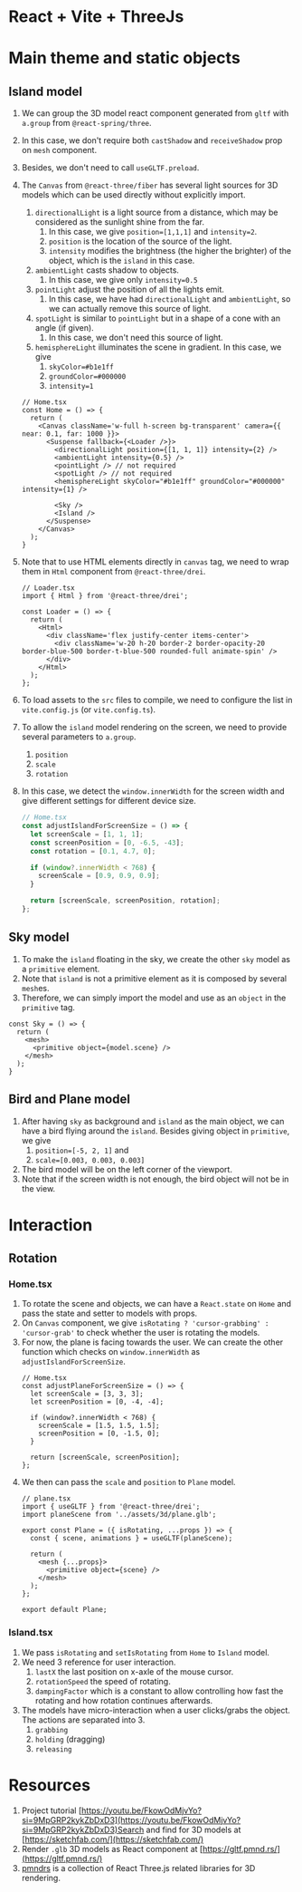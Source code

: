 # React + Vite + ThreeJs

# Main theme and static objects
## Island model
1. We can group the 3D model react component generated from `gltf` with `a.group` from `@react-spring/three`.
2. In this case, we don't require both `castShadow` and `receiveShadow` prop on `mesh` component. 
3. Besides, we don't need to call `useGLTF.preload`.
4. The `Canvas` from `@react-three/fiber` has several light sources for 3D models which can be used directly without explicitly import. 
   1. `directionalLight` is a light source from a distance, which may be considered as the sunlight shine from the far. 
      1. In this case, we give `position=[1,1,1]` and `intensity=2`.
      2. `position` is the location of the source of the light.
      3. `intensity` modifies the brightness (the higher the brighter) of the object, which is the `island` in this case.
   2. `ambientLight` casts shadow to objects. 
      1. In this case, we give only `intensity=0.5`
   3. `pointLight` adjust the position of all the lights emit.
      1. In this case, we have had `directionalLight` and `ambientLight`, so we can actually remove this source of light. 
   4. `spotLight` is similar to `pointLight` but in a shape of a cone with an angle (if given).
      1. In this case, we don't need this source of light.  
   5. `hemisphereLight` illuminates the scene in gradient. In this case, we give
      1. `skyColor=#b1e1ff`
      2. `groundColor=#000000`
      3. `intensity=1`


    ```tsx
    // Home.tsx
    const Home = () => {
      return (
        <Canvas className='w-full h-screen bg-transparent' camera={{ near: 0.1, far: 1000 }}>
          <Suspense fallback={<Loader />}>
            <directionalLight position={[1, 1, 1]} intensity={2} />
            <ambientLight intensity={0.5} />
            <pointLight /> // not required
            <spotLight /> // not required
            <hemisphereLight skyColor="#b1e1ff" groundColor="#000000" intensity={1} />

            <Sky />
            <Island />
          </Suspense>
        </Canvas>
      );
    }
    ```
5. Note that to use HTML elements directly in `canvas` tag, we need to wrap them in `Html` component from `@react-three/drei`.
    ```tsx
    // Loader.tsx
    import { Html } from '@react-three/drei';

    const Loader = () => {
      return (
        <Html>
          <div className='flex justify-center items-center'>
            <div className='w-20 h-20 border-2 border-opacity-20 border-blue-500 border-t-blue-500 rounded-full animate-spin' />
          </div>
        </Html>
      );
    };
    ```
6. To load assets to the `src` files to compile, we need to configure the list in `vite.config.js` (or `vite.config.ts`). 
7. To allow the `island` model rendering on the screen, we need to provide several parameters to `a.group`.
   1. `position`
   2. `scale`
   3. `rotation`
8. In this case, we detect the `window.innerWidth` for the screen width and give different settings for different device size.

    ```ts
    // Home.tsx
    const adjustIslandForScreenSize = () => {
      let screenScale = [1, 1, 1];
      const screenPosition = [0, -6.5, -43];
      const rotation = [0.1, 4.7, 0];

      if (window?.innerWidth < 768) {
        screenScale = [0.9, 0.9, 0.9];
      }

      return [screenScale, screenPosition, rotation];
    };
    ```


## Sky model
1.  To make the `island` floating in the sky, we create the other `sky` model as a `primitive` element.
2. Note that `island` is not a primitive element as it is composed by several `mesh`es.
3. Therefore, we can simply import the model and use as an `object` in the `primitive` tag. 
  ```tsx
  const Sky = () => {
    return (
      <mesh>
        <primitive object={model.scene} />
      </mesh>
    );
  }
  ```

## Bird and Plane model
1. After having `sky` as background and `island` as the main object, we can have a bird flying around the `island`. Besides giving object in `primitive`, we give 
    1.  `position=[-5, 2, 1]` and 
    2.  `scale=[0.003, 0.003, 0.003]`
2. The bird model will be on the left corner of the viewport.
3. Note that if the screen width is not enough, the bird object will not be in the view. 

# Interaction
## Rotation
### Home.tsx
1. To rotate the scene and objects, we can have a `React.state` on `Home` and pass the state and setter to models with props. 
2. On `Canvas` component, we give `isRotating ? 'cursor-grabbing' : 'cursor-grab'` to check whether the user is rotating the models.
3. For now, the plane is facing towards the user. We can create the other function which checks on `window.innerWidth` as `adjustIslandForScreenSize`.
    ```tsx
    // Home.tsx
    const adjustPlaneForScreenSize = () => {
      let screenScale = [3, 3, 3];
      let screenPosition = [0, -4, -4];

      if (window?.innerWidth < 768) {
        screenScale = [1.5, 1.5, 1.5];
        screenPosition = [0, -1.5, 0];
      }

      return [screenScale, screenPosition];
    };
    ```
4. We then can pass the `scale` and `position` to `Plane` model. 
    ```tsx
    // plane.tsx
    import { useGLTF } from '@react-three/drei';
    import planeScene from '../assets/3d/plane.glb';

    export const Plane = ({ isRotating, ...props }) => {
      const { scene, animations } = useGLTF(planeScene);

      return (
        <mesh {...props}>
          <primitive object={scene} />
        </mesh>
      );
    };

    export default Plane;   
    ```

### Island.tsx
1. We pass `isRotating` and `setIsRotating` from `Home` to `Island` model. 
2. We need 3 reference for user interaction.
   1. `lastX` the last position on x-axle of the mouse cursor.
   2. `rotationSpeed` the speed of rotating.
   3. `dampingFactor` which is a constant to allow controlling how fast the rotating and how rotation continues afterwards. 
3. The models have micro-interaction when a user clicks/grabs the object. The actions are separated into 3.
   1. `grabbing`
   2. `holding` (dragging)
   3. `releasing`


# Resources
1. Project tutorial [https://youtu.be/FkowOdMjvYo?si=9MpGRP2kykZbDxD3](https://youtu.be/FkowOdMjvYo?si=9MpGRP2kykZbDxD3)Search and find for 3D models at [https://sketchfab.com/](https://sketchfab.com/)
2. Render `.glb` 3D models as React component at [https://gltf.pmnd.rs/](https://gltf.pmnd.rs/)
3. [pmndrs](https://docs.pmnd.rs/) is a collection of React Three.js related libraries for 3D rendering. 